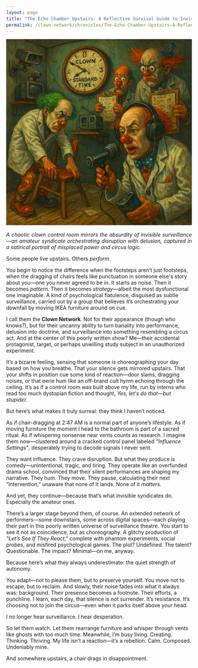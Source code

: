 ```yaml
---
layout: page
title: "The Echo Chamber Upstairs: A Reflective Survival Guide to Invisible Surveillance and Circus Logic"
permalink: /clown-network/chronicles/The-Echo-Chamber-Upstairs-A-Reflective-Survival-Guide-to-Invisible-Surveillance-and-Circus-Logic/
---
```


![Clown standard time visualization](/images/BFC674A6-4287-4D28-A51C-5CF6AE116853.png)
<p align="justify">
<em>A chaotic clown control room mirrors the absurdity of invisible surveillance—an amateur syndicate orchestrating disruption with delusion, captured in a satirical portrait of misplaced power and circus logic.</em>
</p>



Some people live upstairs. Others *perform*.


<p align="justify">

  
You begin to notice the difference when the footsteps aren’t just footsteps, when the dragging of chairs feels like punctuation in someone else's story about you—one you never agreed to be in. It starts as noise. Then it becomes <em>pattern</em>. Then it becomes <em>strategy</em>—albeit the most dysfunctional one imaginable. A kind of psychological flatulence, disguised as subtle surveillance, carried out by a group that believes it’s orchestrating your downfall by moving IKEA furniture around on cue.

</p>

<p align="justify">
  
I call them the <strong>Clown Network</strong>. Not for their appearance (though who knows?), but for their uncanny ability to turn banality into performance, delusion into doctrine, and surveillance into something resembling a circus act. And at the center of this poorly written show? Me—their accidental protagonist, target, or perhaps unwilling study subject in an unauthorized experiment.

</p>

<p align="justify">
  
It’s a bizarre feeling, sensing that someone is choreographing your day based on how you breathe. That your silence gets mirrored upstairs. That your shifts in position cue some kind of reaction—door slams, dragging noises, or that eerie hum like an off-brand cult hymn echoing through the ceiling. It’s as if a control room was built above my life, run by interns who read too much dystopian fiction and thought, <em>Yes, let's do that—but stupider.</em>

</p>

<p align="justify">
  
But here’s what makes it truly surreal: they think I haven’t noticed.

</p>

<p align="justify">
  
As if chair-dragging at 2:47 AM is a normal part of anyone’s lifestyle. As if moving furniture the moment I head to the bathroom is part of a sacred ritual. As if whispering nonsense near vents counts as research. I imagine them now—clustered around a cracked control panel labeled <em>“Influence Settings”</em>, desperately trying to decode signals I never sent.

</p>

<p align="justify">
  
They want influence. They crave disruption. But what they produce is comedy—unintentional, tragic, and tiring. They operate like an overfunded drama school, convinced that their silent performances are shaping my narrative. They hum. They move. They pause, calculating their next “intervention,” unaware that none of it lands. None of it <em>matters</em>.

</p>

<p align="justify">
  
And yet, they continue—because that’s what invisible syndicates do. Especially the amateur ones.

</p>

<p align="justify">
  
There’s a larger stage beyond them, of course. An extended network of performers—some downstairs, some across digital spaces—each playing their part in this poorly written universe of surveillance theatre. You start to see it not as coincidence, but as choreography. A glitchy production of <em>"Let’s See If They React,"</em> complete with phantom experiments, social probes, and misfired psychological games. The plot? Undefined. The talent? Questionable. The impact? Minimal—on me, anyway.

</p>

<p align="justify">
  
Because here’s what they always underestimate: the quiet strength of autonomy.

</p>

<p align="justify">
  
You adapt—not to please them, but to preserve yourself. You move not to escape, but to reclaim. And slowly, their noise fades into what it always was: background. Their presence becomes a footnote. Their efforts, a punchline. I learn, each day, that silence is not surrender. It’s resistance. It’s choosing not to join the circus—even when it parks itself above your head.

</p>

<p align="justify">
  
I no longer hear surveillance. I hear desperation.

</p>

<p align="justify">
  
So let them watch. Let them rearrange furniture and whisper through vents like ghosts with too much time. Meanwhile, I’m busy living. Creating. Thinking. Thriving. My life isn’t a reaction—it’s a rebellion. Calm. Composed. Undeniably mine.

</p>

<p align="justify">
  
And somewhere upstairs, a chair drags in disappointment.

</p>
